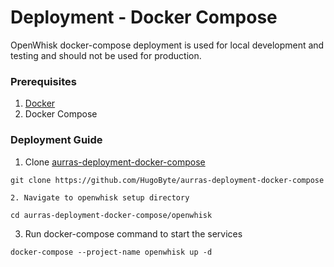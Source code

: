 # Deployment - Docker Compose

OpenWhisk docker-compose deployment is used for local development and testing and should not be used for production.

### Prerequisites

1. [Docker](../docker/)
2. Docker Compose

### Deployment Guide

1. Clone [aurras-deployment-docker-compose](https://github.com/HugoByte/aurras-deployment-docker-compose)

```text
git clone https://github.com/HugoByte/aurras-deployment-docker-compose
```

    2. Navigate to openwhisk setup directory

```text
cd aurras-deployment-docker-compose/openwhisk
```

   3. Run docker-compose command to start the services

```text
docker-compose --project-name openwhisk up -d
```

